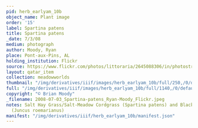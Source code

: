 ```yaml
---
pid: herb_earlyam_10b
object_name: Plant image
order: '15'
label: Spartina patens
title: Spartina patens
_date: 7/3/08
medium: photograph
author: Moody, Ryan
place: Pont-aux-Pins, AL
holding_institution: Flickr
source: https://www.flickr.com/photos/littoraria/2645088306/in/photostream/
layout: qatar_item
collection: meadowworlds
thumbnail: "/img/derivatives/iiif/images/herb_earlyam_10b/full/250,/0/default.jpg"
full: "/img/derivatives/iiif/images/herb_earlyam_10b/full/1140,/0/default.jpg"
copyright: "© Brian Moody"
_filename: 2008-07-03_Spartina-patens_Ryan-Moody_Flickr.jpeg
notes: Salt Hay Grass/Salt-Meadow Cordgrass (Spartina patens) and Black Needlerush
  (Juncus roemarianus)
manifest: "/img/derivatives/iiif/herb_earlyam_10b/manifest.json"
---
```

